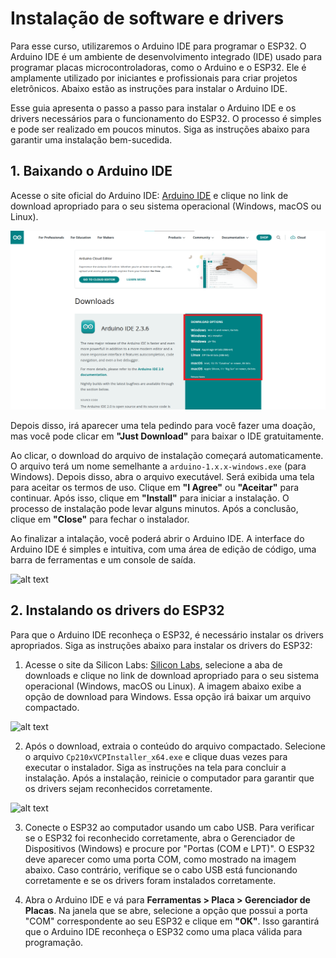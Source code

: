 # Instalação de software e drivers 

Para esse curso, utilizaremos o Arduino IDE para programar o ESP32. O Arduino IDE é um ambiente de desenvolvimento integrado (IDE) usado para programar placas microcontroladoras, como o Arduino e o ESP32. Ele é amplamente utilizado por iniciantes e profissionais para criar projetos eletrônicos. Abaixo estão as instruções para instalar o Arduino IDE.

Esse guia apresenta o passo a passo para instalar o Arduino IDE e os drivers necessários para o funcionamento do ESP32. O processo é simples e pode ser realizado em poucos minutos. Siga as instruções abaixo para garantir uma instalação bem-sucedida.

## 1. Baixando o Arduino IDE
Acesse o site oficial do Arduino IDE: [Arduino IDE](https://www.arduino.cc/en/software) e clique no link de download apropriado para o seu sistema operacional (Windows, macOS ou Linux).

![alt text](materiais/imagens/image-1.png)

Depois disso, irá aparecer uma tela pedindo para você fazer uma doação, mas você pode clicar em **"Just Download"** para baixar o IDE gratuitamente. 

Ao clicar, o download do arquivo de instalação começará automaticamente. O arquivo terá um nome semelhante a `arduino-1.x.x-windows.exe` (para Windows). Depois disso, abra o arquivo executável. Será exibida uma tela para aceitar os termos de uso. Clique em **"I Agree"** ou **"Aceitar"** para continuar.  Após isso, clique em **"Install"** para iniciar a instalação. O processo de instalação pode levar alguns minutos. Após a conclusão, clique em **"Close"** para fechar o instalador. 

Ao finalizar a intalação, você poderá abrir o Arduino IDE. A interface do Arduino IDE é simples e intuitiva, com uma área de edição de código, uma barra de ferramentas e um console de saída. 

![alt text](image.png)

## 2. Instalando os drivers do ESP32

Para que o Arduino IDE reconheça o ESP32, é necessário instalar os drivers apropriados. Siga as instruções abaixo para instalar os drivers do ESP32:

1. Acesse o site da Silicon Labs: [Silicon Labs](https://www.silabs.com/developers/usb-to-uart-bridge-vcp-drivers), selecione a aba de downloads e clique no link de download apropriado para o seu sistema operacional (Windows, macOS ou Linux). A imagem abaixo exibe a opção de download para Windows. Essa opção irá baixar um arquivo compactado.

![alt text](image-2.png)

2. Após o download, extraia o conteúdo do arquivo compactado. Selecione o arquivo `Cp210xVCPInstaller_x64.exe` e clique duas vezes para executar o instalador. Siga as instruções na tela para concluir a instalação. Após a instalação, reinicie o computador para garantir que os drivers sejam reconhecidos corretamente.

![alt text](image-3.png)

3. Conecte o ESP32 ao computador usando um cabo USB. Para verificar se o ESP32 foi reconhecido corretamente, abra o Gerenciador de Dispositivos (Windows) e procure por "Portas (COM e LPT)". O ESP32 deve aparecer como uma porta COM, como mostrado na imagem abaixo. Caso contrário, verifique se o cabo USB está funcionando corretamente e se os drivers foram instalados corretamente.

4. Abra o Arduino IDE e vá para **Ferramentas > Placa > Gerenciador de Placas**. Na janela que se abre, selecione a opção que possui a porta "COM" correspondente ao seu ESP32 e clique em **"OK"**. Isso garantirá que o Arduino IDE reconheça o ESP32 como uma placa válida para programação.

